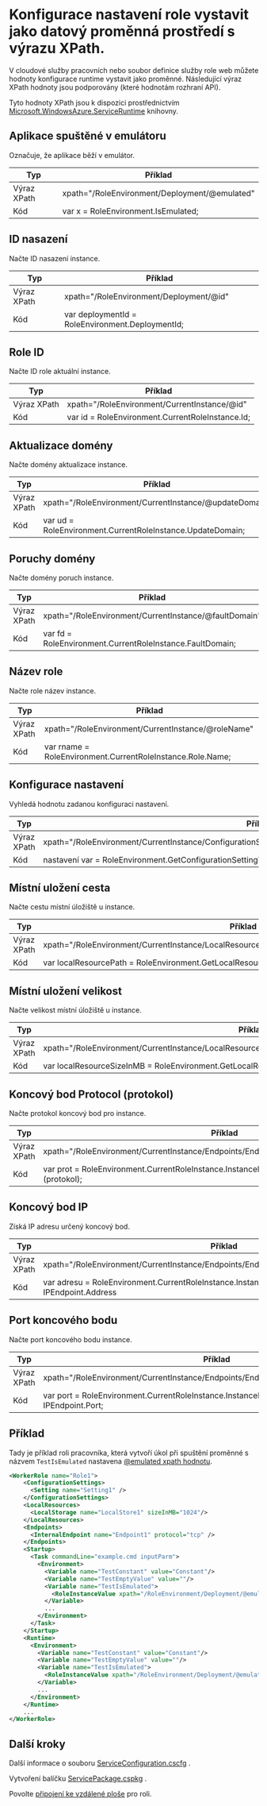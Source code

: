 <properties 
pageTitle="Cloud Services Role config XPath pomocný | Microsoft Azure" 
description="Různá nastavení XPath můžete v konfiguraci rolí služby cloudu vystavit nastavení jako proměnná prostředí." 
services="cloud-services" 
documentationCenter="" 
authors="Thraka" 
manager="timlt" 
editor=""/>
<tags 
ms.service="cloud-services" 
ms.workload="tbd" 
ms.tgt_pltfrm="na" 
ms.devlang="na" 
ms.topic="article" 
ms.date="08/10/2016" 
ms.author="adegeo"/>

# <a name="expose-role-configuration-settings-as-an-environment-variable-with-xpath"></a>Konfigurace nastavení role vystavit jako datový proměnná prostředí s výrazu XPath.

V cloudové služby pracovních nebo soubor definice služby role web můžete hodnoty konfigurace runtime vystavit jako proměnné. Následující výraz XPath hodnoty jsou podporovány (které hodnotám rozhraní API).

Tyto hodnoty XPath jsou k dispozici prostřednictvím [Microsoft.WindowsAzure.ServiceRuntime](https://msdn.microsoft.com/library/microsoft.windowsazure.serviceruntime.roleenvironment.aspx) knihovny. 

## <a name="app-running-in-emulator"></a>Aplikace spuštěné v emulátoru

Označuje, že aplikace běží v emulátor.

| Typ  | Příklad |
| ----- | ------- |
| Výraz XPath | xpath="/RoleEnvironment/Deployment/@emulated" |
| Kód  | var x = RoleEnvironment.IsEmulated; |


## <a name="deployment-id"></a>ID nasazení

Načte ID nasazení instance.

| Typ  | Příklad |
| ----- | ------- |
| Výraz XPath | xpath="/RoleEnvironment/Deployment/@id" |
| Kód  | var deploymentId = RoleEnvironment.DeploymentId; |


## <a name="role-id"></a>Role ID 

Načte ID role aktuální instance.

| Typ  | Příklad |
| ----- | ------- |
| Výraz XPath | xpath="/RoleEnvironment/CurrentInstance/@id" |
| Kód  | var id = RoleEnvironment.CurrentRoleInstance.Id; |


## <a name="update-domain"></a>Aktualizace domény

Načte domény aktualizace instance.

| Typ  | Příklad |
| ----- | ------- |
| Výraz XPath | xpath="/RoleEnvironment/CurrentInstance/@updateDomain" |
| Kód  | var ud = RoleEnvironment.CurrentRoleInstance.UpdateDomain; |


## <a name="fault-domain"></a>Poruchy domény

Načte domény poruch instance.

| Typ  | Příklad |
| ----- | ------- |
| Výraz XPath | xpath="/RoleEnvironment/CurrentInstance/@faultDomain" |
| Kód  | var fd = RoleEnvironment.CurrentRoleInstance.FaultDomain; |


## <a name="role-name"></a>Název role

Načte role název instance.

| Typ  | Příklad |
| ----- | ------- |
| Výraz XPath | xpath="/RoleEnvironment/CurrentInstance/@roleName" |
| Kód  | var rname = RoleEnvironment.CurrentRoleInstance.Role.Name;  |


## <a name="config-setting"></a>Konfigurace nastavení

Vyhledá hodnotu zadanou konfiguraci nastavení.

| Typ  | Příklad |
| ----- | ------- |
| Výraz XPath | xpath="/RoleEnvironment/CurrentInstance/ConfigurationSettings/ConfigurationSetting[@name='Setting1']/@value" |
| Kód  | nastavení var = RoleEnvironment.GetConfigurationSettingValue("Setting1"); |
 
## <a name="local-storage-path"></a>Místní uložení cesta

Načte cestu místní úložiště u instance.

| Typ  | Příklad |
| ----- | ------- |
| Výraz XPath | xpath="/RoleEnvironment/CurrentInstance/LocalResources/LocalResource[@name='LocalStore1']/@path" |
| Kód  | var localResourcePath = RoleEnvironment.GetLocalResource("LocalStore1"). RootPath; |


## <a name="local-storage-size"></a>Místní uložení velikost

Načte velikost místní úložiště u instance.

| Typ  | Příklad |
| ----- | ------- |
| Výraz XPath | xpath="/RoleEnvironment/CurrentInstance/LocalResources/LocalResource[@name='LocalStore1']/@sizeInMB" |
| Kód  | var localResourceSizeInMB = RoleEnvironment.GetLocalResource("LocalStore1"). MaximumSizeInMegabytes; |

## <a name="endpoint-protocol"></a>Koncový bod Protocol (protokol) 

Načte protokol koncový bod pro instance.

| Typ  | Příklad |
| ----- | ------- |
| Výraz XPath | xpath="/RoleEnvironment/CurrentInstance/Endpoints/Endpoint[@name='Endpoint1']/@protocol" |
| Kód  | var prot = RoleEnvironment.CurrentRoleInstance.InstanceEndpoints["Endpoint1"]. Protocol (protokol); |

## <a name="endpoint-ip"></a>Koncový bod IP

Získá IP adresu určený koncový bod.

| Typ | Příklad |
| ----- | ---- |
| Výraz XPath | xpath="/RoleEnvironment/CurrentInstance/Endpoints/Endpoint[@name='Endpoint1']/@address" |
| Kód  | var adresu = RoleEnvironment.CurrentRoleInstance.InstanceEndpoints["Endpoint1"]. IPEndpoint.Address |

## <a name="endpoint-port"></a>Port koncového bodu 

Načte port koncového bodu instance.

| Typ  | Příklad |
| ----- | ------- |
| Výraz XPath | xpath="/RoleEnvironment/CurrentInstance/Endpoints/Endpoint[@name='Endpoint1']/@port" |
| Kód  | var port = RoleEnvironment.CurrentRoleInstance.InstanceEndpoints["Endpoint1"]. IPEndpoint.Port; |





## <a name="example"></a>Příklad

Tady je příklad roli pracovníka, která vytvoří úkol při spuštění proměnné s názvem `TestIsEmulated` nastavena [ @emulated xpath hodnotu](#app-running-in-emulator). 

```xml
<WorkerRole name="Role1">
    <ConfigurationSettings>
      <Setting name="Setting1" />
    </ConfigurationSettings>
    <LocalResources>
      <LocalStorage name="LocalStore1" sizeInMB="1024"/>
    </LocalResources>
    <Endpoints>
      <InternalEndpoint name="Endpoint1" protocol="tcp" />
    </Endpoints>
    <Startup>
      <Task commandLine="example.cmd inputParm">
        <Environment>
          <Variable name="TestConstant" value="Constant"/>
          <Variable name="TestEmptyValue" value=""/>
          <Variable name="TestIsEmulated">
            <RoleInstanceValue xpath="/RoleEnvironment/Deployment/@emulated"/>
          </Variable>
          ...
        </Environment>
      </Task>
    </Startup>
    <Runtime>
      <Environment>
        <Variable name="TestConstant" value="Constant"/>
        <Variable name="TestEmptyValue" value=""/>
        <Variable name="TestIsEmulated">
          <RoleInstanceValue xpath="/RoleEnvironment/Deployment/@emulated"/>
        </Variable>
        ...
      </Environment>
    </Runtime>
    ...
</WorkerRole>
```

## <a name="next-steps"></a>Další kroky

Další informace o souboru [ServiceConfiguration.cscfg](cloud-services-model-and-package.md#serviceconfigurationcscfg) .

Vytvoření balíčku [ServicePackage.cspkg](cloud-services-model-and-package.md#servicepackagecspkg) .

Povolte [připojení ke vzdálené ploše](cloud-services-role-enable-remote-desktop.md) pro roli.
